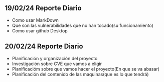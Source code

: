 ## 19/02/24 Reporte Diario
- Como usar MarkDown
- Que son las vulnerabilidades que no han tocado(su funcionamiento)
- Como usar github Desktop

## 20/02/24 Reporte Diario

- Planificación y organización del proyecto
- Investigación sobre CVE que vamos a eligir
- Planificacióm sobre que vamos hacer el proyecto(En que se va abasar)
- Planificación del contenido de las maquinas(que es lo que tendrá)

